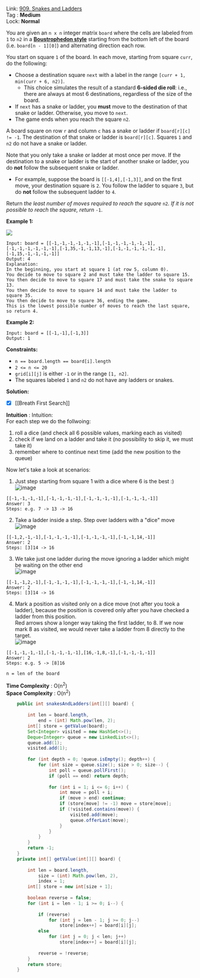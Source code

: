 Link: [909. Snakes and Ladders](https://leetcode.com/problems/snakes-and-ladders/) <br>
Tag : **Medium**<br>
Lock: **Normal**

You are given an `n x n` integer matrix `board` where the cells are labeled from `1` to `n2` in a [**Boustrophedon style**](https://en.wikipedia.org/wiki/Boustrophedon) starting from the bottom left of the board (i.e. `board[n - 1][0]`) and alternating direction each row.

You start on square `1` of the board. In each move, starting from square `curr`, do the following:

-   Choose a destination square `next` with a label in the range `[curr + 1, min(curr + 6, n2)]`.
    -   This choice simulates the result of a standard **6-sided die roll**: i.e., there are always at most 6 destinations, regardless of the size of the board.
-   If `next` has a snake or ladder, you **must** move to the destination of that snake or ladder. Otherwise, you move to `next`.
-   The game ends when you reach the square `n2`.

A board square on row `r` and column `c` has a snake or ladder if `board[r][c] != -1`. The destination of that snake or ladder is `board[r][c]`. Squares `1` and `n2` do not have a snake or ladder.

Note that you only take a snake or ladder at most once per move. If the destination to a snake or ladder is the start of another snake or ladder, you do **not** follow the subsequent snake or ladder.

-   For example, suppose the board is `[[-1,4],[-1,3]]`, and on the first move, your destination square is `2`. You follow the ladder to square `3`, but do **not** follow the subsequent ladder to `4`.

Return _the least number of moves required to reach the square_ `n2`_. If it is not possible to reach the square, return_ `-1`.

**Example 1:**

![](https://assets.leetcode.com/uploads/2018/09/23/snakes.png)
```
Input: board = [[-1,-1,-1,-1,-1,-1],[-1,-1,-1,-1,-1,-1],[-1,-1,-1,-1,-1,-1],[-1,35,-1,-1,13,-1],[-1,-1,-1,-1,-1,-1],[-1,15,-1,-1,-1,-1]]
Output: 4
Explanation: 
In the beginning, you start at square 1 (at row 5, column 0).
You decide to move to square 2 and must take the ladder to square 15.
You then decide to move to square 17 and must take the snake to square 13.
You then decide to move to square 14 and must take the ladder to square 35.
You then decide to move to square 36, ending the game.
This is the lowest possible number of moves to reach the last square, so return 4.
```

**Example 2:**
```
Input: board = [[-1,-1],[-1,3]]
Output: 1
```

**Constraints:**
-   `n == board.length == board[i].length`
-   `2 <= n <= 20`
-   `grid[i][j]` is either `-1` or in the range `[1, n2]`.
-   The squares labeled `1` and `n2` do not have any ladders or snakes.

**Solution:**

- [x] [[Breath First Search]]

**Intuition** :
Intuition:  
For each step we do the follwoing:

1.  roll a dice (and check all 6 possible values, marking each as visited)
2.  check if we land on a ladder and take it (no possibility to skip it, we must take it)
3.  remember where to continue next time (add the new position to the queue)

Now let's take a look at scenarios:

1.  Just step starting from square 1 with a dice where 6 is the best :)  
    ![image](https://assets.leetcode.com/users/savvadia/image_1570169681.png)  
```
[[-1,-1,-1,-1],[-1,-1,-1,-1],[-1,-1,-1,-1],[-1,-1,-1,-1]]
Answer: 3
Steps: e.g. 7 -> 13 -> 16
```
    
2.  Take a ladder inside a step. Step over ladders with a "dice" move  
    ![image](https://assets.leetcode.com/users/savvadia/image_1570169756.png)  
```
[[-1,2,-1,-1],[-1,-1,-1,-1],[-1,-1,-1,-1],[-1,-1,14,-1]]
Answer: 2
Steps: [3]14 -> 16
```
    
3.  We take just one ladder during the move ignoring a ladder which might be waiting on the other end  
    ![image](https://assets.leetcode.com/users/savvadia/image_1570169901.png)  
```
[[-1,-1,2,-1],[-1,-1,-1,-1],[-1,-1,-1,-1],[-1,-1,14,-1]]
Answer: 2
Steps: [3]14 -> 16
```
    
4.  Mark a position as visited only on a dice move (not after you took a ladder), because the position is covered only after you have checked a ladder from this position.  
    Red arrows show a longer way taking the first ladder, to 8. If we now mark 8 as visited, we would never take a ladder from 8 directly to the target.  
    ![image](https://assets.leetcode.com/users/savvadia/image_1570169979.png)  
```
[[-1,-1,-1,-1],[-1,-1,-1,-1],[16,-1,8,-1],[-1,-1,-1,-1]]
Answer: 2
Steps: e.g. 5 -> [8]16
```

```
n = len of the board
```
**Time Complexity** : O(n<sup>2</sup>)<br>
**Space Complexity** : O(n<sup>2</sup>)

```java
    public int snakesAndLadders(int[][] board) {
        
        int len = board.length,
            end = (int) Math.pow(len, 2);
        int[] store = getValue(board);
        Set<Integer> visited = new HashSet<>();
        Deque<Integer> queue = new LinkedList<>();
        queue.add(1);
        visited.add(1);
        
        for (int depth = 0; !queue.isEmpty(); depth++) {
            for (int size = queue.size(); size > 0; size--) {
                int poll = queue.pollFirst();
                if (poll == end) return depth;
                
                for (int i = 1; i <= 6; i++) {
                    int move = poll + i;
                    if (move > end) continue;
                    if (store[move] != -1) move = store[move];
                    if (!visited.contains(move)) {
                        visited.add(move);
                        queue.offerLast(move);
                    }
                }
            }
        }
        return -1;
    }
    private int[] getValue(int[][] board) {
        
        int len = board.length,
            size = (int) Math.pow(len, 2),
            index = 1;
        int[] store = new int[size + 1];
        
        boolean reverse = false;
        for (int i = len - 1; i >= 0; i--) {
            
            if (reverse)
                for (int j = len - 1; j >= 0; j--)
                    store[index++] = board[i][j];
            else
                for (int j = 0; j < len; j++)
                    store[index++] = board[i][j];
            
            reverse = !reverse;
        }
        return store;
    }
```
